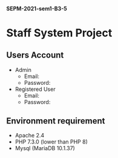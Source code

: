 #### SEPM-2021-sem1-B3-5
# Staff System Project


## Users Account

* Admin
  * Email:
  * Password:
* Registered User
  * Email:
  * Password:


## Environment requirement
* Apache 2.4
* PHP 7.3.0 (lower than PHP 8)
* Mysql (MariaDB 10.1.37)

